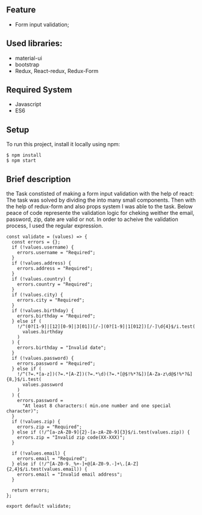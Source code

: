 

## Feature
* Form input validation;
## Used libraries: 
* material-ui
* bootstrap
* Redux, React-redux, Redux-Form
## Required System
* Javascript
* ES6


## Setup
To run this project, install it locally using npm:

```
$ npm install
$ npm start

```
## Brief description
the Task constisted of making a form input validation with the help of react: 
The task was solved by dividing the into many small components. Then with the help of redux-form and also props system
I was able to the task.
Below peace of code represente the validation logic for cheking weither the email, password, zip, date are valid or not.
In order to acheive the validation process, I used the regular expression.

```
const validate = (values) => {
  const errors = {};
  if (!values.username) {
    errors.username = "Required";
  }
  if (!values.address) {
    errors.address = "Required";
  }
  if (!values.country) {
    errors.country = "Required";
  }
  if (!values.city) {
    errors.city = "Required";
  }
  if (!values.birthday) {
    errors.birthday = "Required";
  } else if (
    !/^(0?[1-9]|[12][0-9]|3[01])[/-](0?[1-9]|1[012])[/-]\d{4}$/i.test(
      values.birthday
    )
  ) {
    errors.birthday = "Invalid date";
  }
  if (!values.password) {
    errors.password = "Required";
  } else if (
    !/^(?=.*[a-z])(?=.*[A-Z])(?=.*\d)(?=.*[@$!%*?&])[A-Za-z\d@$!%*?&]{8,}$/i.test(
      values.password
    )
  ) {
    errors.password =
      "At least 8 characters:( min.one number and one special character)";
  }
  if (!values.zip) {
    errors.zip = "Required";
  } else if (!/^[a-zA-Z0-9]{2}-[a-zA-Z0-9]{3}$/i.test(values.zip)) {
    errors.zip = "Invalid zip code(XX-XXX)";
  }

  if (!values.email) {
    errors.email = "Required";
  } else if (!/^[A-Z0-9._%+-]+@[A-Z0-9.-]+\.[A-Z]{2,4}$/i.test(values.email)) {
    errors.email = "Invalid email address";
  }

  return errors;
};

export default validate;
```
